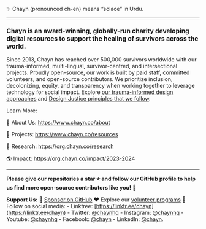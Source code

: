 ✨ Chayn (pronounced ch-en) means “solace” in Urdu.

---

### Chayn is an award-winning, globally-run charity developing digital resources to support the healing of survivors across the world.

Since 2013, Chayn has reached over 500,000 survivors worldwide with our trauma-informed, multi-lingual, survivor-centred, and intersectional projects. Proudly open-source, our work is built by paid staff, committed volunteers, and open-source contributors. 
We prioritize inclusion, decolonizing, equity, and transparency when working together to leverage technology for social impact. Explore [our trauma-informed design approaches](https://blog.chayn.co/trauma-informed-design-understanding-trauma-and-healing-f289d281495c#bfd5-9b19aef3af2) and [Design Justice principles that we follow](https://designjustice.org/read-the-principles).

Learn More:

  🤝 About Us: https://www.chayn.co/about

  🔎 Projects: https://www.chayn.co/resources

  📖 Research: https://org.chayn.co/research

  🌎 Impact: https://org.chayn.co/impact/2023-2024
  
---


**Please give our repositories a star ⭐ and follow our GitHub profile to help us find more open-source contributors like you!** 🙂

**Support Us:**
🙏 [Sponsor on GitHub](https://github.com/sponsors/chaynHQ)
❤️ Explore our [volunteer programs](https://www.chayn.co/get-involved)
📱 Follow on social media: - Linktree: [https://linktr.ee/chayn](https://linktr.ee/chayn) - Twitter: [@chaynhq](https://twitter.com/ChaynHQ) - Instagram: [@chaynhq](https://www.instagram.com/chaynhq/) - Youtube: [@chaynhq](https://www.youtube.com/@chaynhq) - Facebook: [@chayn](https://www.facebook.com/chayn) - LinkedIn: [@chayn](https://www.linkedin.com/company/chayn).

<!--

**Here are some ideas to get you started:**

🙋‍♀️ A short introduction - what is your organization all about?
🌈 Contribution guidelines - how can the community get involved?
👩‍💻 Useful resources - where can the community find your docs? Is there anything else the community should know?
🍿 Fun facts - what does your team eat for breakfast?
🧙 Remember, you can do mighty things with the power of [Markdown](https://docs.github.com/github/writing-on-github/getting-started-with-writing-and-formatting-on-github/basic-writing-and-formatting-syntax)
-->
